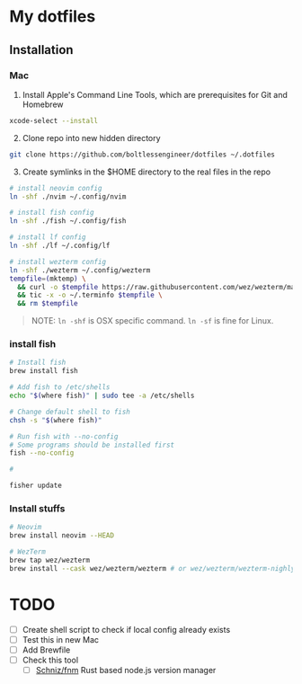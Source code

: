 # My dotfiles

## Installation

### Mac

1. Install Apple's Command Line Tools, which are prerequisites for Git and Homebrew

```bash
xcode-select --install
```

2. Clone repo into new hidden directory

```bash
git clone https://github.com/boltlessengineer/dotfiles ~/.dotfiles
```

3. Create symlinks in the $HOME directory to the real files in the repo

```bash
# install neovim config
ln -shf ./nvim ~/.config/nvim

# install fish config
ln -shf ./fish ~/.config/fish

# install lf config
ln -shf ./lf ~/.config/lf

# install wezterm config
ln -shf ./wezterm ~/.config/wezterm
tempfile=(mktemp) \
  && curl -o $tempfile https://raw.githubusercontent.com/wez/wezterm/master/termwiz/data/wezterm.terminfo \
  && tic -x -o ~/.terminfo $tempfile \
  && rm $tempfile
```

> NOTE:
> `ln -shf` is OSX specific command.
> `ln -sf` is fine for Linux.

### install fish

```bash
# Install fish
brew install fish

# Add fish to /etc/shells
echo "$(where fish)" | sudo tee -a /etc/shells

# Change default shell to fish
chsh -s "$(where fish)"

# Run fish with --no-config
# Some programs should be installed first
fish --no-config

#

fisher update
```

### Install stuffs
```bash
# Neovim
brew install neovim --HEAD

# WezTerm
brew tap wez/wezterm
brew install --cask wez/wezterm/wezterm # or wez/wezterm/wezterm-nighly
```

# TODO

- [ ] Create shell script to check if local config already exists
- [ ] Test this in new Mac
- [ ] Add Brewfile
- [ ] Check this tool
  - [ ] [Schniz/fnm](https://github.com/Schniz/fnm)
        Rust based node.js version manager
